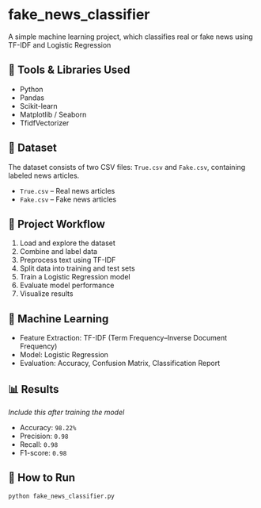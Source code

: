# fake_news_classifier
A simple machine learning project, which classifies real or fake news using TF-IDF and Logistic Regression

## 🔧 Tools & Libraries Used

- Python
- Pandas
- Scikit-learn
- Matplotlib / Seaborn
- TfidfVectorizer

## 📁 Dataset

The dataset consists of two CSV files: `True.csv` and `Fake.csv`, containing labeled news articles.

- `True.csv` – Real news articles
- `Fake.csv` – Fake news articles

## 🚀 Project Workflow

1. Load and explore the dataset
2. Combine and label data
3. Preprocess text using TF-IDF
4. Split data into training and test sets
5. Train a Logistic Regression model
6. Evaluate model performance
7. Visualize results

## 🧠 Machine Learning

- Feature Extraction: TF-IDF (Term Frequency–Inverse Document Frequency)
- Model: Logistic Regression
- Evaluation: Accuracy, Confusion Matrix, Classification Report

## 📊 Results

*Include this after training the model*
- Accuracy: `98.22%`
- Precision: `0.98`
- Recall: `0.98`
- F1-score: `0.98`

## 📌 How to Run

```bash
python fake_news_classifier.py
